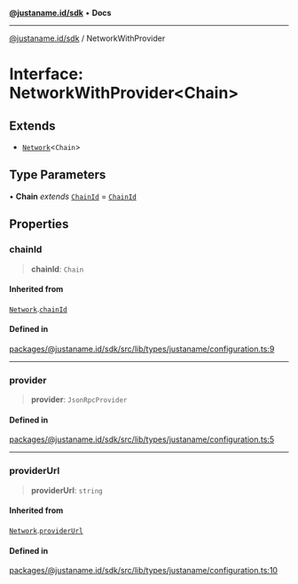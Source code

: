 [**@justaname.id/sdk**](../README.md) • **Docs**

***

[@justaname.id/sdk](../globals.md) / NetworkWithProvider

# Interface: NetworkWithProvider\<Chain\>

## Extends

- [`Network`](Network.md)\<`Chain`\>

## Type Parameters

• **Chain** *extends* [`ChainId`](../type-aliases/ChainId.md) = [`ChainId`](../type-aliases/ChainId.md)

## Properties

### chainId

> **chainId**: `Chain`

#### Inherited from

[`Network`](Network.md).[`chainId`](Network.md#chainid)

#### Defined in

[packages/@justaname.id/sdk/src/lib/types/justaname/configuration.ts:9](https://github.com/JustaName-id/JustaName-sdk/blob/626b4b68604f3125538c424811e641247a5bd58d/packages/@justaname.id/sdk/src/lib/types/justaname/configuration.ts#L9)

***

### provider

> **provider**: `JsonRpcProvider`

#### Defined in

[packages/@justaname.id/sdk/src/lib/types/justaname/configuration.ts:5](https://github.com/JustaName-id/JustaName-sdk/blob/626b4b68604f3125538c424811e641247a5bd58d/packages/@justaname.id/sdk/src/lib/types/justaname/configuration.ts#L5)

***

### providerUrl

> **providerUrl**: `string`

#### Inherited from

[`Network`](Network.md).[`providerUrl`](Network.md#providerurl)

#### Defined in

[packages/@justaname.id/sdk/src/lib/types/justaname/configuration.ts:10](https://github.com/JustaName-id/JustaName-sdk/blob/626b4b68604f3125538c424811e641247a5bd58d/packages/@justaname.id/sdk/src/lib/types/justaname/configuration.ts#L10)
